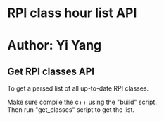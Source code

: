 # RPI class hour list API
# Author: Yi Yang

<h2>
Get RPI classes API
</h2>
<p>To get a parsed list of all up-to-date RPI classes.</p>
<p>
Make sure compile the c++ using the "build" script.<br>
Then run "get_classes" script to get the list.
</p>
